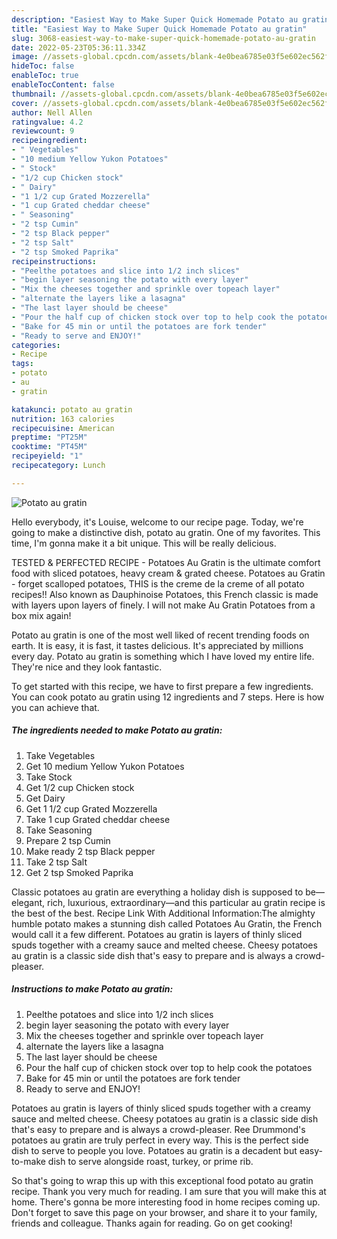 ```yaml
---
description: "Easiest Way to Make Super Quick Homemade Potato au gratin"
title: "Easiest Way to Make Super Quick Homemade Potato au gratin"
slug: 3068-easiest-way-to-make-super-quick-homemade-potato-au-gratin
date: 2022-05-23T05:36:11.334Z
image: //assets-global.cpcdn.com/assets/blank-4e0bea6785e03f5e602ec562f230caae08da540cada707380b4fe1bbebba43da.png
hideToc: false
enableToc: true
enableTocContent: false
thumbnail: //assets-global.cpcdn.com/assets/blank-4e0bea6785e03f5e602ec562f230caae08da540cada707380b4fe1bbebba43da.png
cover: //assets-global.cpcdn.com/assets/blank-4e0bea6785e03f5e602ec562f230caae08da540cada707380b4fe1bbebba43da.png
author: Nell Allen
ratingvalue: 4.2
reviewcount: 9
recipeingredient:
- " Vegetables"
- "10 medium Yellow Yukon Potatoes"
- " Stock"
- "1/2 cup Chicken stock"
- " Dairy"
- "1 1/2 cup Grated Mozzerella"
- "1 cup Grated cheddar cheese"
- " Seasoning"
- "2 tsp Cumin"
- "2 tsp Black pepper"
- "2 tsp Salt"
- "2 tsp Smoked Paprika"
recipeinstructions:
- "Peelthe potatoes and slice into 1/2 inch slices"
- "begin layer seasoning the potato with every layer"
- "Mix the cheeses together and sprinkle over topeach layer"
- "alternate the layers like a lasagna"
- "The last layer should be cheese"
- "Pour the half cup of chicken stock over top to help cook the potatoes"
- "Bake for 45 min or until the potatoes are fork tender"
- "Ready to serve and ENJOY!"
categories:
- Recipe
tags:
- potato
- au
- gratin

katakunci: potato au gratin 
nutrition: 163 calories
recipecuisine: American
preptime: "PT25M"
cooktime: "PT45M"
recipeyield: "1"
recipecategory: Lunch

---
```



![Potato au gratin](//assets-global.cpcdn.com/assets/blank-4e0bea6785e03f5e602ec562f230caae08da540cada707380b4fe1bbebba43da.png)

Hello everybody, it's Louise, welcome to our recipe page. Today, we're going to make a distinctive dish, potato au gratin. One of my favorites. This time, I'm gonna make it a bit unique. This will be really delicious.

TESTED & PERFECTED RECIPE - Potatoes Au Gratin is the ultimate comfort food with sliced potatoes, heavy cream & grated cheese. Potatoes au Gratin - forget scalloped potatoes, THIS is the creme de la creme of all potato recipes!! Also known as Dauphinoise Potatoes, this French classic is made with layers upon layers of finely. I will not make Au Gratin Potatoes from a box mix again!

Potato au gratin is one of the most well liked of recent trending foods on earth. It is easy, it is fast, it tastes delicious. It's appreciated by millions every day. Potato au gratin is something which I have loved my entire life. They're nice and they look fantastic.


To get started with this recipe, we have to first prepare a few ingredients. You can cook potato au gratin using 12 ingredients and 7 steps. Here is how you can achieve that.

<!--inarticleads1-->

##### The ingredients needed to make Potato au gratin:

1. Take  Vegetables
1. Get 10 medium Yellow Yukon Potatoes
1. Take  Stock
1. Get 1/2 cup Chicken stock
1. Get  Dairy
1. Get 1 1/2 cup Grated Mozzerella
1. Take 1 cup Grated cheddar cheese
1. Take  Seasoning
1. Prepare 2 tsp Cumin
1. Make ready 2 tsp Black pepper
1. Take 2 tsp Salt
1. Get 2 tsp Smoked Paprika


Classic potatoes au gratin are everything a holiday dish is supposed to be—elegant, rich, luxurious, extraordinary—and this particular au gratin recipe is the best of the best. Recipe Link With Additional Information:The almighty humble potato makes a stunning dish called Potatoes Au Gratin, the French would call it a few different. Potatoes au gratin is layers of thinly sliced spuds together with a creamy sauce and melted cheese. Cheesy potatoes au gratin is a classic side dish that&#39;s easy to prepare and is always a crowd-pleaser. 

<!--inarticleads2-->

##### Instructions to make Potato au gratin:

1. Peelthe potatoes and slice into 1/2 inch slices
1. begin layer seasoning the potato with every layer
1. Mix the cheeses together and sprinkle over topeach layer
1. alternate the layers like a lasagna
1. The last layer should be cheese
1. Pour the half cup of chicken stock over top to help cook the potatoes
1. Bake for 45 min or until the potatoes are fork tender
1. Ready to serve and ENJOY!

Potatoes au gratin is layers of thinly sliced spuds together with a creamy sauce and melted cheese. Cheesy potatoes au gratin is a classic side dish that&#39;s easy to prepare and is always a crowd-pleaser. Ree Drummond&#39;s potatoes au gratin are truly perfect in every way. This is the perfect side dish to serve to people you love. Potatoes au gratin is a decadent but easy-to-make dish to serve alongside roast, turkey, or prime rib. 

So that's going to wrap this up with this exceptional food potato au gratin recipe. Thank you very much for reading. I am sure that you will make this at home. There's gonna be more interesting food in home recipes coming up. Don't forget to save this page on your browser, and share it to your family, friends and colleague. Thanks again for reading. Go on get cooking!
